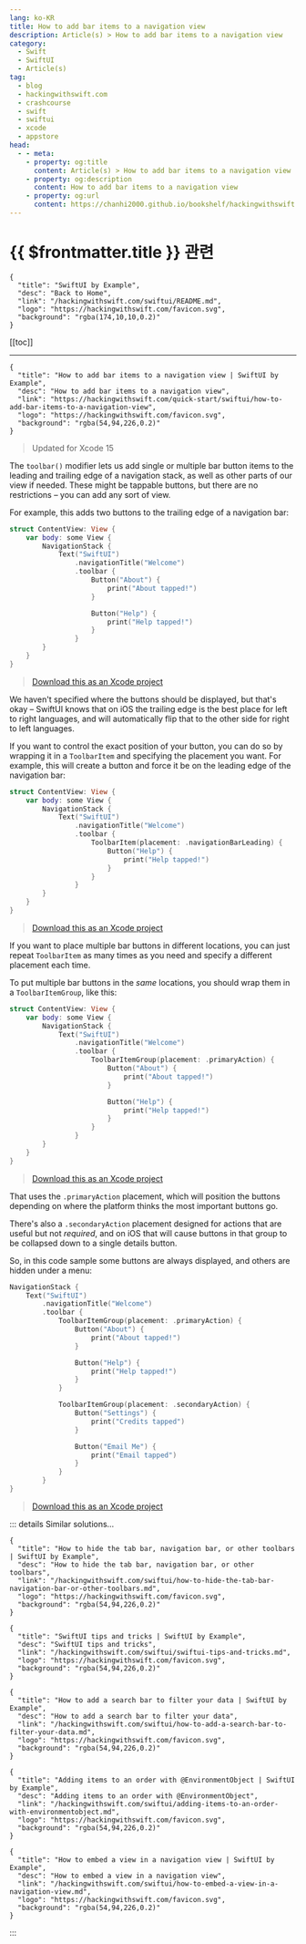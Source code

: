 ```yaml
---
lang: ko-KR
title: How to add bar items to a navigation view
description: Article(s) > How to add bar items to a navigation view
category:
  - Swift
  - SwiftUI
  - Article(s)
tag: 
  - blog
  - hackingwithswift.com
  - crashcourse
  - swift
  - swiftui
  - xcode
  - appstore
head:
  - - meta:
    - property: og:title
      content: Article(s) > How to add bar items to a navigation view
    - property: og:description
      content: How to add bar items to a navigation view
    - property: og:url
      content: https://chanhi2000.github.io/bookshelf/hackingwithswift.com/swiftui/how-to-add-bar-items-to-a-navigation-view.html
---
```


# {{ $frontmatter.title }} 관련

```component VPCard
{
  "title": "SwiftUI by Example",
  "desc": "Back to Home",
  "link": "/hackingwithswift.com/swiftui/README.md",
  "logo": "https://hackingwithswift.com/favicon.svg",
  "background": "rgba(174,10,10,0.2)"
}
```

[[toc]]

---

```component VPCard
{
  "title": "How to add bar items to a navigation view | SwiftUI by Example",
  "desc": "How to add bar items to a navigation view",
  "link": "https://hackingwithswift.com/quick-start/swiftui/how-to-add-bar-items-to-a-navigation-view",
  "logo": "https://hackingwithswift.com/favicon.svg",
  "background": "rgba(54,94,226,0.2)"
}
```

> Updated for Xcode 15

The `toolbar()` modifier lets us add single or multiple bar button items to the leading and trailing edge of a navigation stack, as well as other parts of our view if needed. These might be tappable buttons, but there are no restrictions – you can add any sort of view.

For example, this adds two buttons to the trailing edge of a navigation bar:

```swift
struct ContentView: View {
    var body: some View {
        NavigationStack {
            Text("SwiftUI")
                .navigationTitle("Welcome")
                .toolbar {
                    Button("About") {
                        print("About tapped!")
                    }

                    Button("Help") {
                        print("Help tapped!")
                    }
                }
        }
    }
}
```

> [<FontIcon icon="fas fa-file-zipper"/>Download this as an Xcode project](https://hackingwithswift.com/files/projects/swiftui/how-to-add-bar-items-to-a-navigation-view-1.zip)

<VidStack src="https://hackingwithswift.com/img/books/quick-start/swiftui/how-to-add-bar-items-to-a-navigation-view-1~dark.mp4" />

We haven't specified where the buttons should be displayed, but that's okay – SwiftUI knows that on iOS the trailing edge is the best place for left to right languages, and will automatically flip that to the other side for right to left languages.

If you want to control the exact position of your button, you can do so by wrapping it in a `ToolbarItem` and specifying the placement you want. For example, this will create a button and force it be on the leading edge of the navigation bar:

```swift
struct ContentView: View {
    var body: some View {
        NavigationStack {
            Text("SwiftUI")
                .navigationTitle("Welcome")
                .toolbar {
                    ToolbarItem(placement: .navigationBarLeading) {
                        Button("Help") {
                            print("Help tapped!")
                        }
                    }
                }
        }
    }
}
```

> [<FontIcon icon="fas fa-file-zipper"/>Download this as an Xcode project](https://hackingwithswift.com/files/projects/swiftui/how-to-add-bar-items-to-a-navigation-view-2.zip)

<VidStack src="https://hackingwithswift.com/img/books/quick-start/swiftui/how-to-add-bar-items-to-a-navigation-view-2~dark.mp4" />

If you want to place multiple bar buttons in different locations, you can just repeat `ToolbarItem` as many times as you need and specify a different placement each time.

To put multiple bar buttons in the *same* locations, you should wrap them in a `ToolbarItemGroup`, like this:

```swift
struct ContentView: View {
    var body: some View {
        NavigationStack {
            Text("SwiftUI")
                .navigationTitle("Welcome")
                .toolbar {
                    ToolbarItemGroup(placement: .primaryAction) {
                        Button("About") {
                            print("About tapped!")
                        }

                        Button("Help") {
                            print("Help tapped!")
                        }
                    }
                }
        }
    }
}
```

> [<FontIcon icon="fas fa-file-zipper"/>Download this as an Xcode project](https://hackingwithswift.com/files/projects/swiftui/how-to-add-bar-items-to-a-navigation-view-3.zip)

<VidStack src="https://hackingwithswift.com/img/books/quick-start/swiftui/how-to-add-bar-items-to-a-navigation-view-3~dark.mp4" />

That uses the `.primaryAction` placement, which will position the buttons depending on where the platform thinks the most important buttons go.

There's also a `.secondaryAction` placement designed for actions that are useful but not *required*, and on iOS that will cause buttons in that group to be collapsed down to a single details button.

So, in this code sample some buttons are always displayed, and others are hidden under a menu:

```swift
NavigationStack {
    Text("SwiftUI")
        .navigationTitle("Welcome")
        .toolbar {
            ToolbarItemGroup(placement: .primaryAction) {
                Button("About") {
                    print("About tapped!")
                }

                Button("Help") {
                    print("Help tapped!")
                }
            }

            ToolbarItemGroup(placement: .secondaryAction) {
                Button("Settings") {
                    print("Credits tapped")
                }

                Button("Email Me") {
                    print("Email tapped")
                }
            }
        }
}
```

> [<FontIcon icon="fas fa-file-zipper"/>Download this as an Xcode project](https://hackingwithswift.com/files/projects/swiftui/how-to-add-bar-items-to-a-navigation-view-4.zip)

::: details Similar solutions…

```component VPCard
{
  "title": "How to hide the tab bar, navigation bar, or other toolbars | SwiftUI by Example",
  "desc": "How to hide the tab bar, navigation bar, or other toolbars",
  "link": "/hackingwithswift.com/swiftui/how-to-hide-the-tab-bar-navigation-bar-or-other-toolbars.md",
  "logo": "https://hackingwithswift.com/favicon.svg",
  "background": "rgba(54,94,226,0.2)"
}
```

```component VPCard
{
  "title": "SwiftUI tips and tricks | SwiftUI by Example",
  "desc": "SwiftUI tips and tricks",
  "link": "/hackingwithswift.com/swiftui/swiftui-tips-and-tricks.md",
  "logo": "https://hackingwithswift.com/favicon.svg",
  "background": "rgba(54,94,226,0.2)"
}
```

```component VPCard
{
  "title": "How to add a search bar to filter your data | SwiftUI by Example",
  "desc": "How to add a search bar to filter your data",
  "link": "/hackingwithswift.com/swiftui/how-to-add-a-search-bar-to-filter-your-data.md",
  "logo": "https://hackingwithswift.com/favicon.svg",
  "background": "rgba(54,94,226,0.2)"
}
```

```component VPCard
{
  "title": "Adding items to an order with @EnvironmentObject | SwiftUI by Example",
  "desc": "Adding items to an order with @EnvironmentObject",
  "link": "/hackingwithswift.com/swiftui/adding-items-to-an-order-with-environmentobject.md",
  "logo": "https://hackingwithswift.com/favicon.svg",
  "background": "rgba(54,94,226,0.2)"
}
```

```component VPCard
{
  "title": "How to embed a view in a navigation view | SwiftUI by Example",
  "desc": "How to embed a view in a navigation view",
  "link": "/hackingwithswift.com/swiftui/how-to-embed-a-view-in-a-navigation-view.md",
  "logo": "https://hackingwithswift.com/favicon.svg",
  "background": "rgba(54,94,226,0.2)"
}
```

:::

